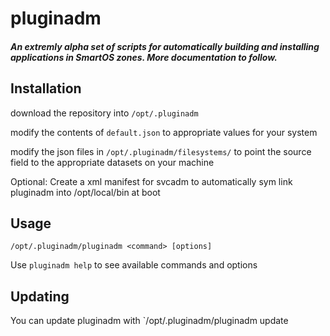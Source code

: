# pluginadm

##### An extremly alpha set of scripts for automatically building and installing applications in SmartOS zones. More documentation to follow.

## Installation

download the repository into `/opt/.pluginadm`

modify the contents of `default.json` to appropriate values for your system

modify the json files in `/opt/.pluginadm/filesystems/` to point the source field to the appropriate datasets on your machine

Optional: Create a xml manifest for svcadm to automatically sym link pluginadm into /opt/local/bin at boot

## Usage

`/opt/.pluginadm/pluginadm <command> [options]`

Use `pluginadm help` to see available commands and options

## Updating

You can update pluginadm with `/opt/.pluginadm/pluginadm update
